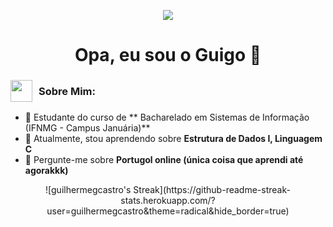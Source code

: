 
<p align="center">
  <img src="https://66.media.tumblr.com/6cbb91389aabc078d44b0b12b5370141/tumblr_pwzrvbucUZ1si4jeeo7_500.gif" />
</p>

<h1 align="center">Opa, eu sou  o Guigo 👋</h1>
 
 <h3 style="display: flex; align-items: center;">
  <img src="https://i.redd.it/do-you-think-guts-and-the-penitent-one-from-blasphemous-v0-yd20bst4eped1.gif?width=268&auto=webp&s=2023e84efc2b2f3c82c8b9910ac952d5ad2ce546" width="35" style="margin-right: 10px;" />
  Sobre Mim:
</h3>

- 🔭 Estudante do curso de  ** Bacharelado em Sistemas de Informação (IFNMG - Campus Januária)**
- 🌱 Atualmente, stou aprendendo sobre **Estrutura de Dados I, Linguagem C**
- 💬 Pergunte-me sobre **Portugol online (única coisa que aprendi até agorakkk)**
  
<div align="center">
![guilhermegcastro's Streak](https://github-readme-streak-stats.herokuapp.com/?user=guilhermegcastro&theme=radical&hide_border=true)

</div>
